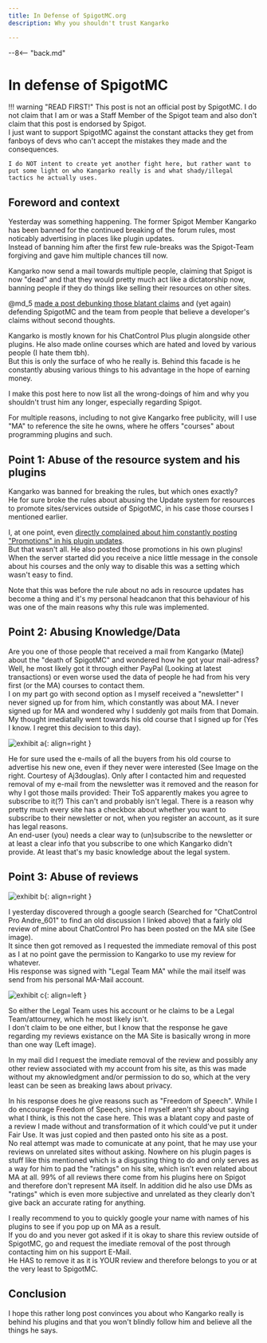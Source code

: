 ```yaml
---
title: In Defense of SpigotMC.org
description: Why you shouldn't trust Kangarko

---
```


--8<-- "back.md"

[post]: https://www.spigotmc.org/threads/478408
[comment]: https://www.spigotmc.org/threads/82298/page-159#post-3129586

# In defense of SpigotMC

!!! warning "READ FIRST!"
    This post is not an official post by SpigotMC. I do not claim that I am or was a Staff Member of the Spigot team and also don't claim that this post is endorsed by Spigot.  
    I just want to support SpigotMC against the constant attacks they get from fanboys of devs who can't accept the mistakes they made and the consequences.  
    
    I do NOT intent to create yet another fight here, but rather want to put some light on who Kangarko really is and what shady/illegal tactics he actually uses.

## Foreword and context
Yesterday was something happening. The former Spigot Member Kangarko has been banned for the continued breaking of the forum rules, most noticably advertising in places like plugin updates.  
Instead of banning him after the first few rule-breaks was the Spigot-Team forgiving and gave him multiple chances till now.

Kangarko now send a mail towards multiple people, claiming that Spigot is now "dead" and that they would pretty much act like a dictatorship now, banning people if they do things like selling their resources on other sites.

@md_5 [made a post debunking those blatant claims][post] and (yet again) defending SpigotMC and the team from people that believe a developer's claims without second thoughts.

Kangarko is mostly known for his ChatControl Plus plugin alongside other plugins. He also made online courses which are hated and loved by various people (I hate them tbh).  
But this is only the surface of who he really is. Behind this facade is he constantly abusing various things to his advantage in the hope of earning money.

I make this post here to now list all the wrong-doings of him and why you shouldn't trust him any longer, especially regarding Spigot.

For multiple reasons, including to not give Kangarko free publicity, will I use "MA" to reference the site he owns, where he offers "courses" about programming plugins and such.

## Point 1: Abuse of the resource system and his plugins
Kangarko was banned for breaking the rules, but which ones exactly?  
He for sure broke the rules about abusing the Update system for resources to promote sites/services outside of SpigotMC, in his case those courses I mentioned earlier.

I, at one point, even [directly complained about him constantly posting "Promotions" in his plugin updates][comment].  
But that wasn't all. He also posted those promotions in his own plugins! When the server started did you receive a nice little message in the console about his courses and the only way to disable this was a setting which wasn't easy to find.

Note that this was before the rule about no ads in resource updates has become a thing and it's my personal headcanon that this behaviour of his was one of the main reasons why this rule was implemented.

## Point 2: Abusing Knowledge/Data
Are you one of those people that received a mail from Kangarko (Matej) about the "death of SpigotMC" and wondered how he got your mail-adress?  
Well, he most likely got it through either PayPal (Looking at latest transactions) or even worse used the data of people he had from his very first (or the MA) courses to contact them.  
I on my part go with second option as I myself received a "newsletter" I never signed up for from him, which constantly was about MA. I never signed up for MA and wondered why I suddenly got mails from that Domain. My thought imediatally went towards his old course that I signed up for (Yes I know. I regret this decision to this day).

![exhibit a](/blog/assets/img/posts/in-defense-of-spigotmc/exhibit-a.jpg){: align=right }

He for sure used the e-mails of all the buyers from his old course to advertise his new one, even if they never were interested (See Image on the right. Courtesy of Aj3douglas). Only after I contacted him and requested removal of my e-mail from the newsletter was it removed and the reason for why I got those mails provided: Their ToS apparently makes you agree to subscribe to it(?) This can't and probably isn't legal. There is a reason why pretty much every site has a checkbox about whether you want to subscribe to their newsletter or not, when you register an account, as it sure has legal reasons.  
An end-user (you) needs a clear way to (un)subscribe to the newsletter or at least a clear info that you subscribe to one which Kangarko didn't provide. At least that's my basic knowledge about the legal system.

## Point 3: Abuse of reviews
![exhibit b](/blog/assets/img/posts/in-defense-of-spigotmc/exhibit-b.jpg){: align=right }

I yesterday discovered through a google search (Searched for "ChatControl Pro Andre_601" to find an old discussion I linked above) that a fairly old review of mine about ChatControl Pro has been posted on the MA site (See image).  
It since then got removed as I requested the immediate removal of this post as I at no point gave the permission to Kangarko to use my review for whatever.  
His response was signed with "Legal Team MA" while the mail itself was send from his personal MA-Mail account.

![exhibit c](/blog/assets/img/posts/in-defense-of-spigotmc/exhibit-c.jpg){: align=left }

So either the Legal Team uses his account or he claims to be a Legal Team/attourney, which he most likely isn't.  
I don't claim to be one either, but I know that the response he gave regarding my reviews existance on the MA Site is basically wrong in more than one way (Left image).  

In my mail did I request the imediate removal of the review and possibly any other review associated with my account from his site, as this was made without my aknowledgment and/or permission to do so, which at the very least can be seen as breaking laws about privacy.

In his response does he give reasons such as "Freedom of Speech". While I do encourage Freedom of Speech, since I myself aren't shy about saying what I think, is this not the case here. This was a blatant copy and paste of a review I made without and transformation of it which could've put it under Fair Use. It was just copied and then pasted onto his site as a post.  
No real attempt was made to comunicate at any point, that he may use your reviews on unrelated sites without asking. Nowhere on his plugin pages is stuff like this mentioned which is a disgusting thing to do and only serves as a way for him to pad the "ratings" on his site, which isn't even related about MA at all. 99% of all reviews there come from his plugins here on Spigot and therefore don't represent MA itself. In addition did he also use DMs as "ratings" which is even more subjective and unrelated as they clearly don't give back an accurate rating for anything.

I really recommend to you to quickly google your name with names of his plugins to see if you pop up on MA as a result.  
If you do and you never got asked if it is okay to share this review outside of SpigotMC, go and request the imediate removal of the post through contacting him on his support E-Mail.  
He HAS to remove it as it is YOUR review and therefore belongs to you or at the very least to SpigotMC.

## Conclusion
I hope this rather long post convinces you about who Kangarko really is behind his plugins and that you won't blindly follow him and believe all the things he says.
